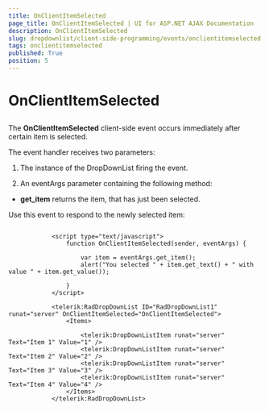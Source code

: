 ```yaml
---
title: OnClientItemSelected
page_title: OnClientItemSelected | UI for ASP.NET AJAX Documentation
description: OnClientItemSelected
slug: dropdownlist/client-side-programming/events/onclientitemselected
tags: onclientitemselected
published: True
position: 5
---
```


# OnClientItemSelected



## 

The __OnClientItemSelected__ client-side event occurs immediately after certain item is selected.

The event handler receives two parameters:

1. The instance of the DropDownList firing the event.

1. An eventArgs parameter containing the following method:

* __get_item__ returns the item, that has just been selected.

Use this event to respond to the newly selected item:

````ASPNET
	
	        <script type="text/javascript">
	            function OnClientItemSelected(sender, eventArgs) {
	
	                var item = eventArgs.get_item();
	                alert("You selected " + item.get_text() + " with value " + item.get_value());
	
	            }
	        </script>
	
	        <telerik:RadDropDownList ID="RadDropDownList1" runat="server" OnClientItemSelected="OnClientItemSelected">
	            <Items>
	
	                <telerik:DropDownListItem runat="server" Text="Item 1" Value="1" />
	                <telerik:DropDownListItem runat="server" Text="Item 2" Value="2" />
	                <telerik:DropDownListItem runat="server" Text="Item 3" Value="3" />
	                <telerik:DropDownListItem runat="server" Text="Item 4" Value="4" />
	            </Items>
	        </telerik:RadDropDownList>
	
````


